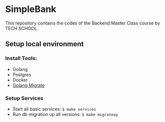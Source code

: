 # SimpleBank

This repository contains the codes of the Backend Master Class course by TECH SCHOOL.

## Setup local environment

### Install Tools:

- Golang
- Postgres
- Docker
- [Golang Migrate](https://github.com/golang-migrate/migrate)

### Setup Services

- Start all basic services: `$ make services `
- Run db migration up all versions: `$ make migrateup`

